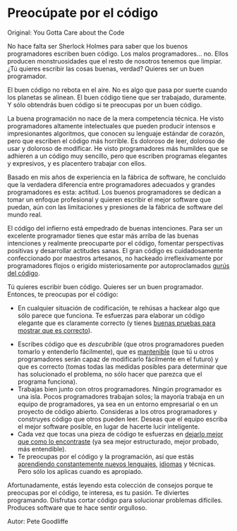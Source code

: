 # Preocúpate por el código

Original: You Gotta Care about the Code

No hace falta ser Sherlock Holmes para saber que los buenos
programadores escriben buen código. Los malos programadores... no. Ellos
producen monstruosidades que el resto de nosotros tenemos que limpiar.
¿Tú quieres escribir las cosas buenas, verdad? Quieres ser un buen
programador.

El buen código no rebota en el aire. No es algo que pasa por suerte
cuando los planetas se alinean. El buen código tiene que ser trabajado,
duramente. Y sólo obtendrás buen código si te preocupas por un buen
código.

La buena programación no nace de la mera competencia técnica. He visto
programadores altamente intelectuales que pueden producir intensos e
impresionantes algoritmos, que conocen su lenguaje estándar de corazón,
pero que escriben el código más horrible. Es doloroso de leer, doloroso
de usar y doloroso de modificar. He visto programadores más humildes que
se adhieren a un código muy sencillo, pero que escriben programas
elegantes y expresivos, y es placentero trabajar con ellos.

Basado en mis años de experiencia en la fábrica de software, he
concluido que la verdadera diferencia entre programadores adecuados y
grandes programadores es esta: actitud. Los buenos programadores se
dedican a tomar un enfoque profesional y quieren escribir el mejor
software que puedan, aún con las limitaciones y presiones de la fábrica
de software del mundo real.

El código del infierno está empedrado de buenas intenciones. Para ser un
excelente programador tienes que estar más arriba de las buenas
intenciones y realmente preocuparte por el código, fomentar perspectivas
positivas y desarrollar actitudes sanas. El gran código es
cuidadosamente confeccionado por maestros artesanos, no hackeado
irreflexivamente por programadores flojos o erigido misteriosamente por
autoproclamados [gurús del código][1].

Tú quieres escribir buen código. Quieres ser un buen programador.
Entonces, te preocupas por el código:

- En cualquier situación de codificación, te rehúsas a hackear algo que
sólo parece que funciona. Te esfuerzas para elaborar un código elegante
que es claramente correcto (y tienes [buenas pruebas para mostrar que es
correcto][2]).
* Escribes código que es _descubrible_ (que otros programadores pueden
tomarlo y entenderlo fácilmente), que es [mantenible][3] (que tú u otros
programadores serán capaz de modificarlo fácilmente en el futuro) y que
es correcto (tomas todas las medidas posibles para determinar que has
solucionado el problema, no sólo hacer que parezca que el programa
funciona).
* Trabajas bien junto con otros programadores. Ningún programador es una
isla. Pocos programadores trabajan solos; la mayoría trabaja en un
equipo de programadores, ya sea en un entorno empresarial o en un
proyecto de código abierto. Consideras a los otros programadores y
construyes código que otros pueden leer. Deseas que el equipo escriba el
mejor software posible, en lugar de hacerte lucir inteligente.
* Cada vez que tocas una pieza de código te esfuerzas en [dejarlo mejor
que como lo encontraste][4] (ya sea mejor estructurado, mejor probado,
más entendible).
* Te preocupas por el código y la programación, así que estás [aprendiendo
constantemente nuevos lenguajes][5], [idiomas][6] y técnicas. Pero sólo
los aplicas cuando es apropiado.

Afortunadamente, estás leyendo esta colección de consejos porque te
preocupas por el código, te interesa, es tu pasión. Te diviertes
programando. Disfrutas cortar código para solucionar problemas
difíciles. Produces software que te hace sentir orgulloso.


[1]: el-mito-del-guru.html
[2]: pruebas-son-rigor-ingenieril.html
[3]: escribe-codigo-mantenerlo-por-vida.html
[4]: regla-boy-scout.html
[5]: no-aprendas-lenguaje-entiende-su-cultura.html
[6]: aprende-lenguaje-extranjero.html

Autor: Pete Goodliffe